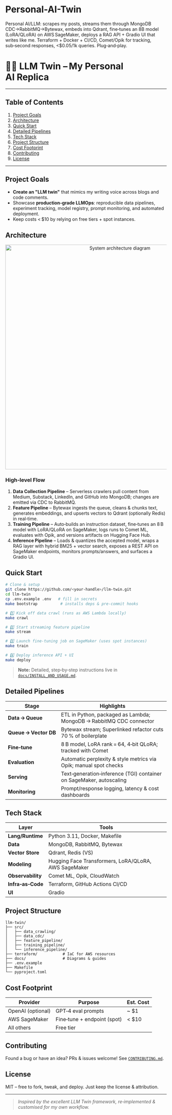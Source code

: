 # Personal-AI-Twin
Personal AI/LLM: scrapes my posts, streams them through MongoDB CDC→RabbitMQ→Bytewax, embeds into Qdrant, fine‑tunes an 8B model (LoRA/QLoRA) on AWS SageMaker, deploys a RAG API + Gradio UI that writes like me. Terraform + Docker + CI/CD, Comet/Opik for tracking, sub‑second responses, &lt;$0.05/1k queries. Plug‑and‑play.
# 🧑‍💻 LLM Twin – My Personal AI Replica

---

## Table of Contents

1. [Project Goals](#project-goals)
2. [Architecture](#architecture)
3. [Quick Start](#quick-start)
4. [Detailed Pipelines](#detailed-pipelines)
5. [Tech Stack](#tech-stack)
6. [Project Structure](#project-structure)
7. [Cost Footprint](#cost-footprint)
8. [Contributing](#contributing)
9. [License](#license)

---

## Project Goals

* **Create an "LLM twin"** that mimics my writing voice across blogs and code comments.
* Showcase **production‑grade LLMOps**: reproducible data pipelines, experiment tracking, model registry, prompt monitoring, and automated deployment.
* Keep costs < \$10 by relying on free tiers + spot instances.

## Architecture

<p align="center">
  <img src="docs/architecture.png" alt="System architecture diagram" width="700"/>
</p>

### High‑level Flow

1. **Data Collection Pipeline** – Serverless crawlers pull content from Medium, Substack, LinkedIn, and GitHub into MongoDB; changes are emitted via CDC to RabbitMQ.
2. **Feature Pipeline** – Bytewax ingests the queue, cleans & chunks text, generates embeddings, and upserts vectors to Qdrant (optionally Redis) in real‑time.
3. **Training Pipeline** – Auto‑builds an instruction dataset, fine‑tunes an 8 B model with LoRA/QLoRA on SageMaker, logs runs to Comet ML, evaluates with Opik, and versions artifacts on Hugging Face Hub.
4. **Inference Pipeline** – Loads & quantizes the accepted model, wraps a RAG layer with hybrid BM25 + vector search, exposes a REST API on SageMaker endpoints, monitors prompts/answers, and surfaces a Gradio UI.

## Quick Start

```bash
# Clone & setup
git clone https://github.com/<your‑handle>/llm‑twin.git
cd llm‑twin
cp .env.example .env   # fill in secrets
make bootstrap          # installs deps & pre‑commit hooks

# 1️⃣ Kick off data crawl (runs as AWS Lambda locally)
make crawl

# 2️⃣ Start streaming feature pipeline
make stream

# 3️⃣ Launch fine‑tuning job on SageMaker (uses spot instances)
make train

# 4️⃣ Deploy inference API + UI
make deploy
```

> **Note:** Detailed, step‑by‑step instructions live in [`docs/INSTALL_AND_USAGE.md`](docs/INSTALL_AND_USAGE.md).

## Detailed Pipelines

| Stage                 | Highlights                                                          |
| --------------------- | ------------------------------------------------------------------- |
| **Data → Queue**      | ETL in Python, packaged as Lambda; MongoDB → RabbitMQ CDC connector |
| **Queue → Vector DB** | Bytewax stream; Superlinked refactor cuts 70 % of boilerplate       |
| **Fine‑tune**         | 8 B model, LoRA rank = 64, 4‑bit QLoRA; tracked with Comet          |
| **Evaluation**        | Automatic perplexity & style metrics via Opik; manual spot checks   |
| **Serving**           | Text‑generation‑inference (TGI) container on SageMaker, autoscaling |
| **Monitoring**        | Prompt/response logging, latency & cost dashboards                  |

## Tech Stack

| Layer             | Tools                                                |
| ----------------- | ---------------------------------------------------- |
| **Lang/Runtime**  | Python 3.11, Docker, Makefile                        |
| **Data**          | MongoDB, RabbitMQ, Bytewax                           |
| **Vector Store**  | Qdrant, Redis (VS)                                   |
| **Modeling**      | Hugging Face Transformers, LoRA/QLoRA, AWS SageMaker |
| **Observability** | Comet ML, Opik, CloudWatch                           |
| **Infra‑as‑Code** | Terraform, GitHub Actions CI/CD                      |
| **UI**            | Gradio                                               |

## Project Structure

```text
llm‑twin/
├── src/
│   ├── data_crawling/
│   ├── data_cdc/
│   ├── feature_pipeline/
│   ├── training_pipeline/
│   └── inference_pipeline/
├── terraform/           # IaC for AWS resources
├── docs/                # Diagrams & guides
├── .env.example
├── Makefile
└── pyproject.toml
```

## Cost Footprint

| Provider          | Purpose                     | Est. Cost |
| ----------------- | --------------------------- | --------- |
| OpenAI (optional) | GPT‑4 eval prompts          | \~ \$1    |
| AWS SageMaker     | Fine‑tune + endpoint (spot) | < \$10    |
| All others        | Free tier                   |           |

## Contributing

Found a bug or have an idea? PRs & issues welcome! See [`CONTRIBUTING.md`](CONTRIBUTING.md).

## License

MIT – free to fork, tweak, and deploy. Just keep the license & attribution.

---

> *Inspired by the excellent LLM Twin framework, re‑implemented & customised for my own workflow.*
